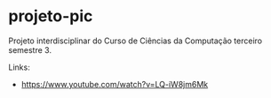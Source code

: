 # projeto-pic
Projeto interdisciplinar do Curso de Ciências da Computação terceiro semestre 3. 


Links:
* https://www.youtube.com/watch?v=LQ-iW8jm6Mk